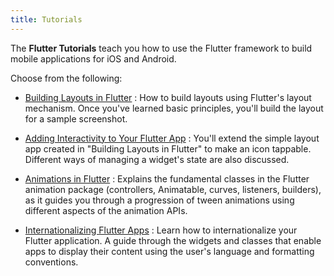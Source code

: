 ```yaml
---
title: Tutorials
---
```


The **Flutter Tutorials** teach you how to use the Flutter framework to
build mobile applications for iOS and Android.

Choose from the following:

* [Building Layouts in Flutter](/docs/development/ui/layout)
: How to build layouts using Flutter's layout mechanism. Once you've learned
  basic principles, you'll build the layout for a sample screenshot.

* [Adding Interactivity to Your Flutter App](/docs/development/ui/interactive)
: You'll extend the simple layout app created in "Building Layouts in Flutter"
  to make an icon tappable.  Different ways of managing a widget's
  state are also discussed.

* [Animations in Flutter](/docs/development/ui/animations/tutorial)
: Explains the fundamental classes in the Flutter animation package
  (controllers, Animatable, curves, listeners, builders),
  as it guides you through a progression of tween animations using
  different aspects of the animation APIs.

* [Internationalizing Flutter Apps](/docs/development/accessibility-and-localization/internationalization)
: Learn how to internationalize your Flutter application. A guide through
  the widgets and classes that enable apps to display their
  content using the user's language and formatting conventions.
